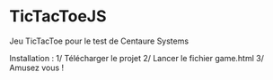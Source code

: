 # TicTacToeJS
Jeu TicTacToe pour le test de Centaure Systems

Installation : 
1/ Télécharger le projet
2/ Lancer le fichier game.html
3/ Amusez vous ! 